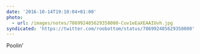 ```yaml
---
date: '2016-10-14T19:10:04+01:00'
photo:
  - url: /images/notes/786992485629358080-Cuv1eEaXEAAIUvh.jpg
syndicated: 'https://twitter.com/roobottom/status/786992485629358080'
---
```

Poolin’ 
